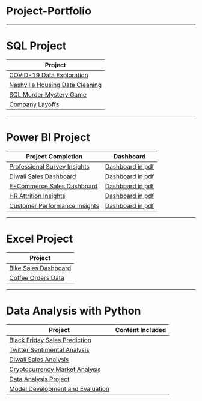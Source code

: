 # Project-Portfolio

-------------------------------------------------------
# SQL Project

| Project    |
| ----------- |
| [COVID-19 Data Exploration](https://github.com/Aayush-Basnet/SQL/blob/main/SQL%20Project/Covid%20Exploration%20Project.sql)   |
| [Nashville Housing Data Cleaning](https://github.com/Aayush-Basnet/SQL/blob/main/SQL%20Project/Nashville%20Housing%20Data%20Cleaning.sql)   |
| [SQL Murder Mystery Game](https://github.com/Aayush-Basnet/SQL/blob/main/SQL%20Project/SQL-Murder-Mystery.sql)  |
| [Company Layoffs](https://github.com/Aayush-Basnet/SQL/blob/main/SQL%20Data%20Cleaning.sql)   |


----------------------------------------------------------------------------------------------------------


# Power BI Project

Project Completion    | Dashboard
---------------  | ----------------- 
[Professional Survey Insights](https://github.com/Aayush-Basnet/Power-BI/blob/main/Power%20BI%20Project/Data%20Professional%20Survery%20Dashboard.pbix)    | [Dashboard in pdf](https://github.com/Aayush-Basnet/Power-BI/blob/main/Data%20Professional%20Survery%20Dashboard.pdf)
[Diwali Sales Dashboard](https://github.com/Aayush-Basnet/Power-BI/blob/main/Power%20BI%20Project/E-Commerce%20Sales%20Dashboard.pbix)   | [Dashboard in pdf](https://github.com/Aayush-Basnet/Power-BI/blob/61e7f93378b85a6bd64f3fd35ced877ff00d08ce/Diwali%20Sales%20Analysis.pdf)
[E-Commerce Sales Dashboard](https://github.com/Aayush-Basnet/Power-BI/blob/main/Power%20BI%20Project/Diwali%20Sales%20Analysis.pbix)     | [Dashboard in pdf](https://github.com/Aayush-Basnet/Power-BI/blob/main/E-Commerce%20Sales%20Dashboard.pdf)
[HR Attrition Insights](https://github.com/Aayush-Basnet/Power-BI/blob/main/Power%20BI%20Project/HR%20Analytic%20Dashboard.pbix)      | [Dashboard in pdf](https://github.com/Aayush-Basnet/Power-BI/blob/main/HR%20Analytic%20Dashboard.pdf)
[Customer Performance Insights](https://github.com/Aayush-Basnet/Power-BI/blob/main/Power%20BI%20Project/CustomerPerformance.pbix)   | [Dashboard in pdf](https://github.com/Aayush-Basnet/Power-BI/blob/main/CustomerPerformance.pdf)

-----------------------------------------------------------------------------------------------------------------------------------
# Excel Project

| Project    |
| ----------- |
|[Bike Sales Dashboard](https://github.com/Aayush-Basnet/Excel/blob/main/Excel%20Project/Excel%20Data%20Project.xlsx)|
|[Coffee Orders Data](https://github.com/Aayush-Basnet/Excel/blob/main/Excel%20Project/coffeeOrdersData.xlsx)|

--------------------------------------------------------------------------------------------------------------
# Data Analysis with Python

Project                        | Content Included
-----------------------------------   | -------------------
[Black Friday Sales Prediction](https://github.com/Aayush-Basnet/Data-Analysis-with-Python/tree/main/Black%20Friday%20Sales%20Prediction)  |
[Twitter Sentimental Analysis](https://github.com/Aayush-Basnet/Twitter_Sentiment_Analysis)    |
[Diwali Sales Analysis](https://github.com/Aayush-Basnet/Diwali-Sales-Analysis)        |
[Cryptocurrency Market Analysis](https://github.com/Aayush-Basnet/Data-Analysis-Project/blob/main/CryptocurrencyMarketAnalysis.ipynb)      |
[Data Analysis Project](https://github.com/Aayush-Basnet/Data-Analysis-Project)      |
[Model Development and Evaluation](https://github.com/Aayush-Basnet/Data-Analysis-with-Python)  |

